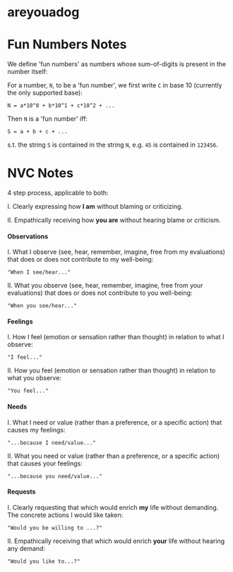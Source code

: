 # areyouadog

# Fun Numbers Notes

We define 'fun numbers' as numbers whose sum-of-digits is present in the number itself:

For a number, `N`, to be a 'fun number', we first write `C` in base 10 (currently the only supported base):
```
N = a*10^0 + b*10^1 + c*10^2 + ...
```   
Then `N` is a 'fun number' iff:
```
S = a + b + c + ...
```
s.t. the string `S` is contained in the string `N`, e.g. `45` is contained in `123456`.

# NVC Notes

4 step process, applicable to both:

I. Clearly expressing how __I am__ without blaming or criticizing.

II. Empathically receiving how __you are__ without hearing blame or criticism.

#### Observations

I. What I observe (see, hear, remember, imagine, free from my evaluations) that does or does not contribute to my well-being:
```
"When I see/hear..."
```

II. What you observe (see, hear, remember, imagine, free from your evaluations) that does or does not contribute to you well-being:
```
"When you see/hear..."
```

#### Feelings 

I. How I feel (emotion or sensation rather than thought) in relation to what I observe:
``` 
"I feel..."
```
II. How you feel (emotion or sensation rather than thought) in relation to what you observe:
```
"You feel..."
```
#### Needs

I. What I need or value (rather than a preference, or a specific action) that causes my feelings:
```
"...because I need/value..."
```
II. What you need or value (rather than a preference, or a specific action) that causes your feelings:
```
"...because you need/value..."
```

#### Requests
I. Clearly requesting that which would enrich __my__ life without demanding.  The concrete actions I would like taken:
```
"Would you be willing to ...?"
```
II. Empathically receiving that which would enrich __your__ life without hearing any demand:
```
"Would you like to...?"
```